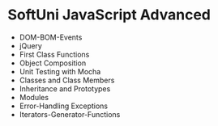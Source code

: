 # SoftUni JavaScript Advanced
- DOM-BOM-Events
- jQuery
- First Class Functions
- Object Composition
- Unit Testing with Mocha
- Classes and Class Members
- Inheritance and Prototypes
- Modules
- Error-Handling Exceptions
- Iterators-Generator-Functions

